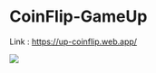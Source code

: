 # CoinFlip-GameUp
Link : https://up-coinflip.web.app/

![](https://cdn.discordapp.com/attachments/577873857126596633/918957846031376424/unknown.png)
